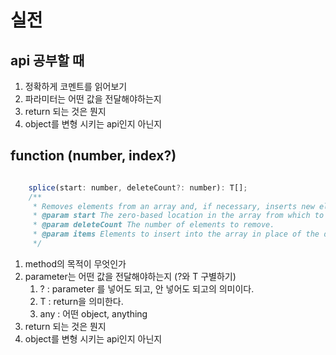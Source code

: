 # 실전

## api 공부할 때

1. 정확하게 코멘트를 읽어보기
2. 파라미터는 어떤 값을 전달해야하는지
3. return 되는 것은 뭔지
4. object를 변형 시키는 api인지 아닌지

## function (number, index?)

```javascript

    splice(start: number, deleteCount?: number): T[];
    /**
     * Removes elements from an array and, if necessary, inserts new elements in their place, returning the deleted elements.
     * @param start The zero-based location in the array from which to start removing elements.
     * @param deleteCount The number of elements to remove.
     * @param items Elements to insert into the array in place of the deleted elements.
     */

```

1. method의 목적이 무엇인가
2. parameter는 어떤 값을 전달해야하는지 (?와 T 구별하기)
   1. ? : parameter 를 넣어도 되고, 안 넣어도 되고의 의미이다.
   2. T : return을 의미한다.
   3. any : 어떤 object, anything
3. return 되는 것은 뭔지
4. object를 변형 시키는 api인지 아닌지